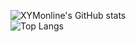 ![XYMonline's GitHub stats](https://github-readme-stats-ten-gilt.vercel.app/api?username=gagaNacl&count_private=true&show_icons=true&theme=radical&include_all_commits=true)  
![Top Langs](https://github-readme-stats.vercel.app/api/top-langs/?username=gagaNacl&layout=compact&hide=css,scss,shell,html&langs_count=8&show_icons=true&theme=radical)

